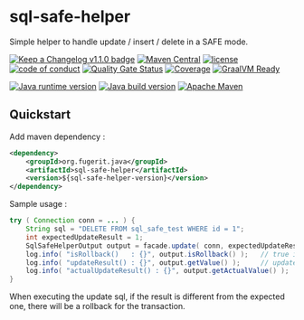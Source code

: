 # sql-safe-helper

Simple helper to handle update / insert / delete in a SAFE mode.

[![Keep a Changelog v1.1.0 badge](https://img.shields.io/badge/changelog-Keep%20a%20Changelog%20v1.1.0-%23E05735)](https://github.com/fugerit-org/sql-safe-helper/blob/master/CHANGELOG.md) 
[![Maven Central](https://img.shields.io/maven-central/v/org.fugerit.java/sql-safe-helper.svg)](https://central.sonatype.com/artifact/org.fugerit.java/sql-safe-helper)
[![license](https://img.shields.io/badge/License-Apache%20License%202.0-teal.svg)](https://opensource.org/licenses/Apache-2.0)
[![code of conduct](https://img.shields.io/badge/conduct-Contributor%20Covenant-purple.svg)](https://github.com/fugerit-org/fj-universe/blob/main/CODE_OF_CONDUCT.md)
[![Quality Gate Status](https://sonarcloud.io/api/project_badges/measure?project=fugerit-org_sql-safe-helper&metric=alert_status)](https://sonarcloud.io/summary/new_code?id=fugerit-org_sql-safe-helper)
[![Coverage](https://sonarcloud.io/api/project_badges/measure?project=fugerit-org_sql-safe-helper&metric=coverage)](https://sonarcloud.io/summary/new_code?id=fugerit-org_sql-safe-helper)
[![GraalVM Ready](https://img.shields.io/badge/GraalVM-Ready-orange?style=plastic)](https://universe.fugerit.org/src/docs/ref/graalvm-ready.html)

[![Java runtime version](https://img.shields.io/badge/run%20on-java%2011+-%23113366.svg?style=for-the-badge&logo=openjdk&logoColor=white)](https://universe.fugerit.org/src/docs/versions/java11.html)
[![Java build version](https://img.shields.io/badge/build%20on-java%2011+-%23ED8B00.svg?style=for-the-badge&logo=openjdk&logoColor=white)](https://universe.fugerit.org/src/docs/versions/java11.html)
[![Apache Maven](https://img.shields.io/badge/Apache%20Maven-3.9.0+-C71A36?style=for-the-badge&logo=Apache%20Maven&logoColor=white)](https://universe.fugerit.org/src/docs/versions/maven3_9.html)

## Quickstart

Add maven dependency :

```xml
<dependency>
    <groupId>org.fugerit.java</groupId>
    <artifactId>sql-safe-helper</artifactId>
    <version>${sql-safe-helper-version}</version>
</dependency>	
```

Sample usage : 

```java
try ( Connection conn = ... ) {
    String sql = "DELETE FROM sql_safe_test WHERE id = 1";
    int expectedUpdateResult = 1;
    SqlSafeHelperOutput output = facade.update( conn, expectedUpdateResult, sql );
    log.info( "isRollback()   : {}", output.isRollback() );   // true if a rollback has been needed
    log.info( "updateResult() : {}", output.getValue() );     // update result (se only if no roolback) 
    log.info( "actualUpdateResult() : {}", output.getActualValue() );     // update result (se even in case of rollback)
}
```

When executing the update sql, if the result is different from the expected one, 
there will be a rollback for the transaction.
